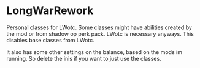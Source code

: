 # LongWarRework
Personal classes for LWotc. Some classes might have abilities created by the mod or from shadow op perk pack. LWotc is necessary anyways. 
This disables base classes from LWotc. 

It also has some other settings on the balance, based on the mods im running. So delete the inis if you want to just use the classes.
